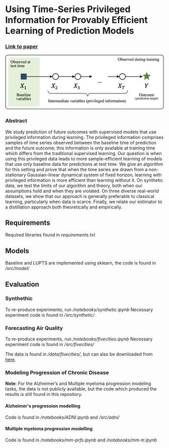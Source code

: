 
# Using Time-Series Privileged Information for Provably Efficient Learning of Prediction Models

### [Link to paper](https://arxiv.org/abs/2110.14993)

![](images/illustration-crop.png)

### Abstract
We study prediction of future outcomes with supervised models that use privileged information during learning. The privileged information comprises samples of time series observed between the baseline time of prediction and the future outcome; this information is only available at training time which differs from the traditional supervised learning. Our question is when using this privileged data leads to more sample-efficient learning of models that use only baseline data for predictions at test time.
We give an algorithm for this setting and prove that when the time series are drawn from a non-stationary Gaussian-linear dynamical system of fixed horizon, learning with privileged information is more efficient than learning without it.  On synthetic data, we test the limits of our algorithm and theory,  both when our assumptions hold and when they are violated. 
On three diverse real-world datasets, we show that our approach is generally preferable to classical learning, particularly when data is scarce. Finally, we relate our estimator to a distillation approach both theoretically and empirically.

## Requirements

Required libraries found in *requirements.txt*

## Models
Baseline and LUPTS are implemented using sklearn, the code is found in */src/model/*

## Evaluation

### Synthethic

To re-produce experiments, run */notebooks/synthetic.ipynb*
Necessary experiment code is found in */src/synthetic/*

### Forecasting Air Quality

To re-produce experiments, run */notebooks/fivecities.ipynb*
Necessary experiment code is found in */src/fivecities/*

The data is found in */data/fivecities/*, but can also be downloaded from [here](https://archive.ics.uci.edu/ml/datasets/PM2.5+Data+of+Five+Chinese+Cities).

### Modeling Progression of Chronic Disease

**Note**: For the Alzheimer’s and Multiple myeloma progression modeling tasks, the data is not publicly available, but the code which produced the results is still found in this repository. 

#### Alzheimer's progression modelling
Code is found in */notebooks/ADNI.ipynb* and */src/adni/*

#### Multiple myeloma progression modelling
Code is found in */notebooks/mm-prfs.ipynb* and */notebooks/mm-tr.ipynb*

